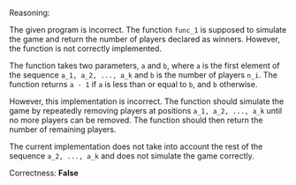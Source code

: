 Reasoning:

The given program is incorrect. The function `func_1` is supposed to simulate the game and return the number of players declared as winners. However, the function is not correctly implemented.

The function takes two parameters, `a` and `b`, where `a` is the first element of the sequence `a_1, a_2, ..., a_k` and `b` is the number of players `n_i`. The function returns `a - 1` if `a` is less than or equal to `b`, and `b` otherwise.

However, this implementation is incorrect. The function should simulate the game by repeatedly removing players at positions `a_1, a_2, ..., a_k` until no more players can be removed. The function should then return the number of remaining players.

The current implementation does not take into account the rest of the sequence `a_2, ..., a_k` and does not simulate the game correctly.

Correctness: **False**